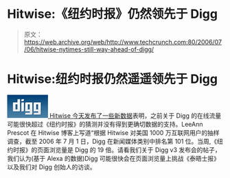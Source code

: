 # Hitwise:《纽约时报》仍然领先于 Digg

> 原文：<https://web.archive.org/web/http://www.techcrunch.com:80/2006/07/06/hitwise-nytimes-still-way-ahead-of-digg/>

# Hitwise:纽约时报仍然遥遥领先于 Digg

[![](img/745aef634b06a0b0fb47f45fc2a353d4.png) ](https://web.archive.org/web/20220701010423/http://www.digg.com/) [ Hitwise 今天发布了一些新数据](https://web.archive.org/web/20220701010423/http://weblogs.hitwise.com/leeann-prescott/2006/07/digg_versus_new_york_times_rea.html)表明，之前关于 Digg 的在线流量可能很快超过《纽约时报》的猜测并没有得到更确切数据的支持。LeeAnn Prescot 在 Hitwise 博客上写道“根据 Hitwise 对美国 1000 万互联网用户的抽样调查，截至 2006 年 7 月 1 日，Digg 在新闻媒体类别中排名第 101 位。当周,《纽约时报》的页面浏览量是 Digg 的 19 倍。请看我们关于 Digg v3 发布会的帖子，我们认为(基于 Alexa 的数据)Digg 可能很快会在页面浏览量上挑战《泰晤士报》以及我们对 Digg 创始人的访谈。